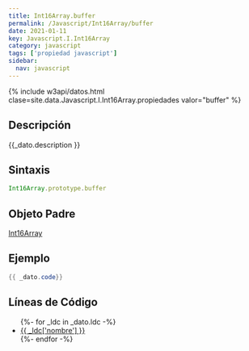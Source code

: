 ```yaml
---
title: Int16Array.buffer
permalink: /Javascript/Int16Array/buffer
date: 2021-01-11
key: Javascript.I.Int16Array
category: javascript
tags: ['propiedad javascript']
sidebar: 
  nav: javascript
---
```


{% include w3api/datos.html clase=site.data.Javascript.I.Int16Array.propiedades valor="buffer" %}

## Descripción
{{_dato.description }}

## Sintaxis
~~~javascript
Int16Array.prototype.buffer
~~~

## Objeto Padre
[Int16Array](/Javascript/Int16Array/)

## Ejemplo
~~~java
{{ _dato.code}}
~~~

## Líneas de Código
<ul>
{%- for _ldc in _dato.ldc -%}
   <li>
       <a href="{{_ldc['url'] }}">{{ _ldc['nombre'] }}</a>
   </li>
{%- endfor -%}
</ul>
